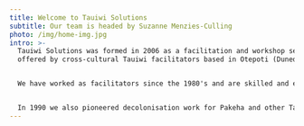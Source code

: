 ```yaml
---
title: Welcome to Tauiwi Solutions
subtitle: Our team is headed by Suzanne Menzies-Culling
photo: /img/home-img.jpg
intro: >-
  Tauiwi Solutions was formed in 2006 as a facilitation and workshop service
  offered by cross-cultural Tauiwi facilitators based in Otepoti (Dunedin).


  We have worked as facilitators since the 1980's and are skilled and experienced Treaty of Waitangi educators.


  In 1990 we also pioneered decolonisation work for Pakeha and other Tauiwi peoples under the name Beams & Specks Workshops. These decolonisation workshops focused on exploring how issues of colonisation affected
---
```

